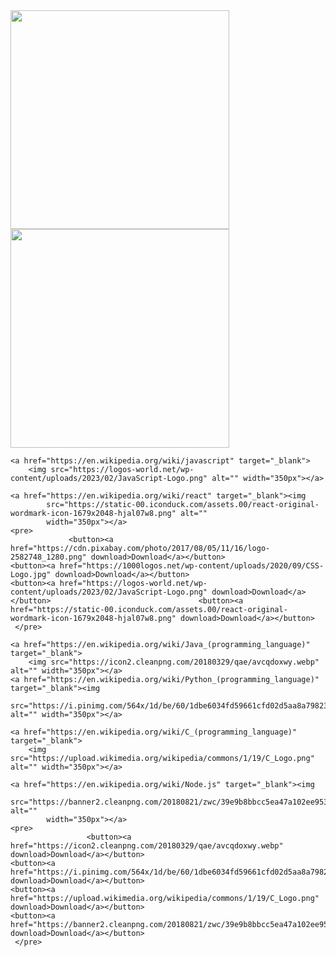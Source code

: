 <!DOCTYPE html>
<html lang="en">

<head>
    <meta charset="UTF-8">
    <meta name="viewport" content="width=device-width, initial-scale=1.0">
    <title>Document</title>
</head>

<body>
    <a href="https://en.wikipedia.org/wiki/HTML" target="_blank">
        <img src="https://cdn.pixabay.com/photo/2017/08/05/11/16/logo-2582748_1280.png" alt="" width="350px"></a>
    <a href="https://en.wikipedia.org/wiki/CSS" target="_blank"><img
            src="https://1000logos.net/wp-content/uploads/2020/09/CSS-Logo.jpg" alt="" width="350px"></a>

    <a href="https://en.wikipedia.org/wiki/javascript" target="_blank">
        <img src="https://logos-world.net/wp-content/uploads/2023/02/JavaScript-Logo.png" alt="" width="350px"></a>

    <a href="https://en.wikipedia.org/wiki/react" target="_blank"><img
            src="https://static-00.iconduck.com/assets.00/react-original-wordmark-icon-1679x2048-hjal07w8.png" alt=""
            width="350px"></a>
    <pre>
                 <button><a href="https://cdn.pixabay.com/photo/2017/08/05/11/16/logo-2582748_1280.png" download>Download</a></button>                                                       <button><a href="https://1000logos.net/wp-content/uploads/2020/09/CSS-Logo.jpg" download>Download</a></button>                                          <button><a href="https://logos-world.net/wp-content/uploads/2023/02/JavaScript-Logo.png" download>Download</a></button>                                 <button><a href="https://static-00.iconduck.com/assets.00/react-original-wordmark-icon-1679x2048-hjal07w8.png" download>Download</a></button>
     </pre>

    <a href="https://en.wikipedia.org/wiki/Java_(programming_language)" target="_blank">
        <img src="https://icon2.cleanpng.com/20180329/qae/avcqdoxwy.webp" alt="" width="350px"></a>
    <a href="https://en.wikipedia.org/wiki/Python_(programming_language)" target="_blank"><img
            src="https://i.pinimg.com/564x/1d/be/60/1dbe6034fd59661cfd02d5aa8a79823a.jpg" alt="" width="350px"></a>

    <a href="https://en.wikipedia.org/wiki/C_(programming_language)" target="_blank">
        <img src="https://upload.wikimedia.org/wikipedia/commons/1/19/C_Logo.png" alt="" width="350px"></a>

    <a href="https://en.wikipedia.org/wiki/Node.js" target="_blank"><img
            src="https://banner2.cleanpng.com/20180821/zwc/39e9b8bbcc5ea47a102ee953d70ff430.webp" alt=""
            width="350px"></a>
    <pre>
                     <button><a href="https://icon2.cleanpng.com/20180329/qae/avcqdoxwy.webp" download>Download</a></button>                                                       <button><a href="https://i.pinimg.com/564x/1d/be/60/1dbe6034fd59661cfd02d5aa8a79823a.jpg" download>Download</a></button>                                          <button><a href="https://upload.wikimedia.org/wikipedia/commons/1/19/C_Logo.png" download>Download</a></button>                                 <button><a href="https://banner2.cleanpng.com/20180821/zwc/39e9b8bbcc5ea47a102ee953d70ff430.webp" download>Download</a></button>
     </pre>
</body>

</html>
